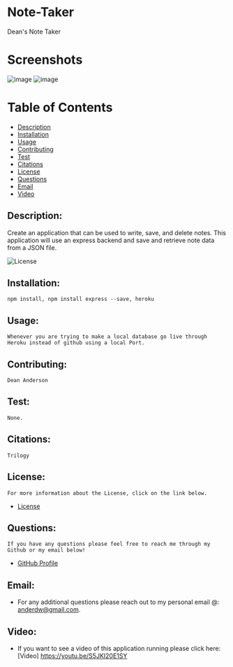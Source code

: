 # Note-Taker
 Dean's Note Taker
 
# Screenshots
![image](https://user-images.githubusercontent.com/61371428/85373889-8a65b880-b4f9-11ea-85ca-5f7a9dd249c3.png)
![image](https://user-images.githubusercontent.com/61371428/85373988-af5a2b80-b4f9-11ea-8e4b-4b00cf8fe0cc.png)


# Table of Contents
- [Description](#description)
- [Installation](#installation)
- [Usage](#usage) 
- [Contributing](#contributing)
- [Test](#test)
- [Citations](#citations)
- [License](#license) 
- [Questions](#questions)
- [Email](#email)
- [Video](#video)

## Description:
Create an application that can be used to write, save, and delete notes. This application will use an express backend and save and retrieve note data from a JSON file.

![License](https://img.shields.io/badge/License--blue.svg "License Badge")
   
## Installation:
    npm install, npm install express --save, heroku
## Usage:
    Whenever you are trying to make a local database go live through Heroku instead of github using a local Port.
## Contributing:
    Dean Anderson
## Test:
    None.
## Citations:
    Trilogy
## License:
    For more information about the License, click on the link below.
    
- [License](https://opensource.org/licenses/)
## Questions:
    If you have any questions please feel free to reach me through my Github or my email below!
- [GitHub Profile](https://github.com/anderdw)

## Email:
- For any additional questions please reach out to my personal email @: anderdw@gmail.com.

## Video:
- If you want to see a video of this application running please click here:
[Video]
https://youtu.be/S5JKI20E1SY
